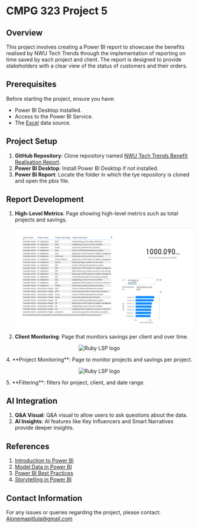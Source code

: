 # CMPG 323 Project 5 

## Overview
This project involves creating a Power BI report to showcase the benefits realised by NWU Tech Trends through the implementation of reporting on time saved by each project and client. The report is designed to provide stakeholders with a clear view of the status of customers and their orders.

## Prerequisites
Before starting the project, ensure you have:
- Power BI Desktop installed.
- Access to the Power BI Service.
- The [Excel](https://github.com/Mpitula/NWU-Tech-Trends-Benefit-Realisation/blob/main/NWU%20Tech%20Trends%20Data.xlsx) data source.

## Project Setup
1. **GitHub Repository**: Clone repository named [NWU Tech Trends Benefit Realisation Report](https://github.com/Mpitula/NWU-Tech-Trends-Benefit-Realisation.git).
2. **Power BI Desktop**: Install Power BI Desktop if not installed.
3. **Power BI Report**: Locate the folder in which the tye repository is cloned and open the pbix file.

## Report Development
1. **High-Level Metrics**: Page showing high-level metrics such as total projects and savings.
   <p align="center"><img width="2000" src="Image/HLM.png" /></p>
3. **Client Monitoring**: Page that monitors savings per client and over time.
<p align="center">
  <img alt="Ruby LSP logo" width="200" src="vscode/icon.png" />
</p>
4. **Project Monitoring**: Page to monitor projects and savings per project.
<p align="center">
  <img alt="Ruby LSP logo" width="200" src="vscode/icon.png" />
</p>
5. **Filtering**: filters for project, client, and date range.

## AI Integration
1. **Q&A Visual**: Q&A visual to allow users to ask questions about the data.
2. **AI Insights**: AI features like Key Influencers and Smart Narratives provide deeper insights.

## References
1. [Introduction to Power BI](https://docs.microsoft.com/en-us/learn/modules/introduction-power-bi/)
2. [Model Data in Power BI](https://docs.microsoft.com/en-us/learn/paths/model-power-bi/)
3. [Power BI Best Practices](https://spreadsheeto.com/power-bi-best-practices/)
4. [Storytelling in Power BI](https://powerbi.microsoft.com/en-us/data-storytelling/)

## Contact Information

For any issues or queries regarding the project, please contact: Alonemapitlula@gmail.com
